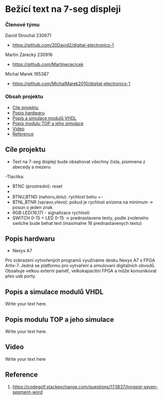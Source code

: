 # Bežící text na 7-seg displeji

### Členové týmu

David Strouhal 230671
* https://github.com/20David2/digital-electronics-1

Martin Zárecký 230916
* https://github.com/Martinececicek

Michal Marek 195387
* https://github.com/MichalMarek2010/digital-electronics-1


### Obsah projektu

* [Cíle projektu](#objectives)
* [Popis hardwaru](#hardware)
* [Popis a simulace modulů VHDL](#modules)
* [Popis modulu TOP a jeho simulace](#top)
* [Video](#video)
* [Reference](#references)

<a name="objectives"></a>

## Cíle projektu

* Text na 7-seg displeji bude obsahovat všechny čísla, písmnena z abecedy a mezeru


-Tlacitka:
* BTNC (prostredni): reset
* 
* BTNU,BTND (nahoru,dolu): rychlost behu +-
* BTNL,BTNR (vpravo,vlevo): pokud je rychlost snizena na minimum -> posun o jeden znak
* RGB LED(16,17) - signalizace rychlosti
* SWITCH 0-15  +  LED 0-15  -> prednastavene texty, podle zvoleneho switche bude behat text (maximalne 16 prednastavenych textu)

<a name="hardware"></a>

## Popis hardwaru

* Nexys A7

Pro zobrazení vytvořených programů využíváme desku Nexys A7 s FPGA Artix-7. Jedná se platformu pro vytvaření a simulovaní digitalních obvodů. Obsahuje velkou externí paměť, velkokapacitní FPGA a může komunikovat přes usb porty.  

<a name="modules"></a>

## Popis a simulace modulů VHDL

Write your text here.

<a name="top"></a>

## Popis modulu TOP a jeho simulace

Write your text here.

<a name="video"></a>

## Video

Write your text here

<a name="references"></a>

## Reference

1. https://codegolf.stackexchange.com/questions/173837/longest-seven-segment-word
